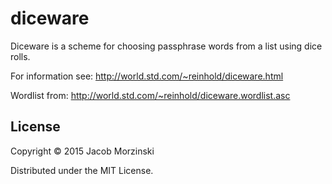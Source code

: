 # diceware

Diceware is a scheme for choosing passphrase words from a list using dice rolls.

For information see: http://world.std.com/~reinhold/diceware.html

Wordlist from: http://world.std.com/~reinhold/diceware.wordlist.asc

## License

Copyright © 2015 Jacob Morzinski

Distributed under the MIT License.
